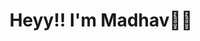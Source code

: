 <h1 align="center">Heyy!! I'm Madhav✌🏻</h1>
<!--
**Madhavarora05/Madhavarora05** is a ✨ _special_ ✨ repository because its `README.md` (this file) appears on your GitHub profile.

Here are some ideas to get you started:

- 🔭 I’m currently working on ...
- 🌱 I’m currently learning ...
- 👯 I’m looking to collaborate on ...
- 🤔 I’m looking for help with ...
- 💬 Ask me about ...
- 📫 How to reach me: ...
- 😄 Pronouns: ...
- ⚡ Fun fact: ...
-->
<div align="center">![GitHub Stats](https://github-readme-stats.vercel.app/api?username=Madhavarora05&theme=dark)</div>
<div align="center">[![GitHub Game of Life](https://github4life.herokuapp.com/Madhavarora05.gif?z=6)](https://github4life.herokuapp.com/Madhavarora05)</div>
